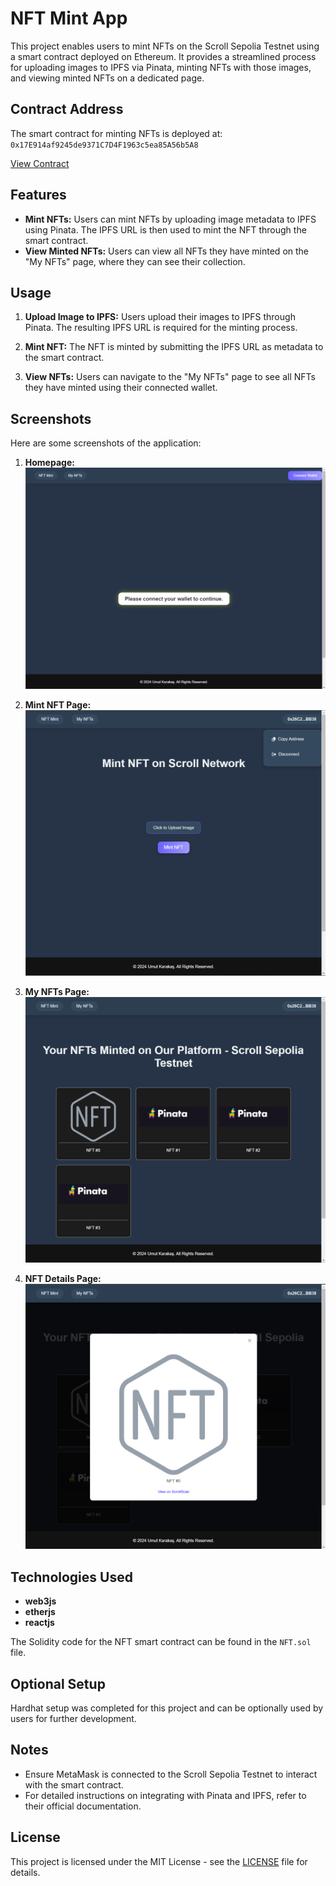 # NFT Mint App

This project enables users to mint NFTs on the Scroll Sepolia Testnet using a smart contract deployed on Ethereum. It provides a streamlined process for uploading images to IPFS via Pinata, minting NFTs with those images, and viewing minted NFTs on a dedicated page.

## Contract Address

The smart contract for minting NFTs is deployed at: `0x17E914af9245de9371C7D4F1963c5ea85A56b5A8`

[View Contract](https://sepolia.scrollscan.com/address/0x17e914af9245de9371c7d4f1963c5ea85a56b5a8#code)

## Features

- **Mint NFTs:** Users can mint NFTs by uploading image metadata to IPFS using Pinata. The IPFS URL is then used to mint the NFT through the smart contract.
- **View Minted NFTs:** Users can view all NFTs they have minted on the "My NFTs" page, where they can see their collection.

## Usage

1. **Upload Image to IPFS:** Users upload their images to IPFS through Pinata. The resulting IPFS URL is required for the minting process.
   
2. **Mint NFT:** The NFT is minted by submitting the IPFS URL as metadata to the smart contract.

3. **View NFTs:** Users can navigate to the "My NFTs" page to see all NFTs they have minted using their connected wallet.

## Screenshots

Here are some screenshots of the application:

1. **Homepage:**
   ![Homepage](screenshots/1.png)

2. **Mint NFT Page:**
   ![Mint NFT Page](screenshots/2.png)

3. **My NFTs Page:**
   ![My NFTs Page](screenshots/3.png)

4. **NFT Details Page:**
   ![NFT Details Page](screenshots/4.png)

## Technologies Used

- **web3js**
- **etherjs**
- **reactjs**

The Solidity code for the NFT smart contract can be found in the `NFT.sol` file.

## Optional Setup

Hardhat setup was completed for this project and can be optionally used by users for further development.

## Notes

- Ensure MetaMask is connected to the Scroll Sepolia Testnet to interact with the smart contract.
- For detailed instructions on integrating with Pinata and IPFS, refer to their official documentation.

## License

This project is licensed under the MIT License - see the [LICENSE](LICENSE) file for details.
